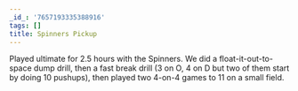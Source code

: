 ```yaml
---
_id_: '7657193335388916'
tags: []
title: Spinners Pickup
---
```


Played ultimate for 2.5 hours with the Spinners. We did a float-it-out-to-space dump drill, then a fast break drill (3 on O, 4 on D but two of them start by doing 10 pushups), then played two 4-on-4 games to 11 on a small field.
